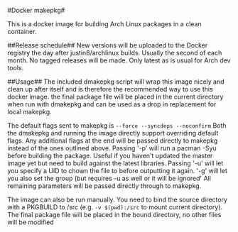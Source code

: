 #Docker makepkg#

This is a docker image for building Arch Linux packages in a clean container.

##Release schedule##
New versions will be uploaded to the Docker registry the day after justin8/archlinux builds. Usually the second of each month. No tagged releases will be made. Only latest as is usual for Arch dev tools.


##Usage##
The included dmakepkg script will wrap this image nicely and clean up after itself and is therefore the recommended way to use this docker image.
the final package file will be placed in the current directory when run with dmakepkg and can be used as a drop in replacement for local makepkg.

The default flags sent to makepkg is `--force --syncdeps --noconfirm`
Both the dmakepkg and running the image directly support overriding default flags. Any additional flags at the end will be passed directly to makepkg instead of the ones outlined above.
Passing '-p' will run a pacman -Syu before building the package. Useful if you haven't updated the master image yet but need to build against the latest libraries.
Passing '-u' will let you specify a UID to chown the file to before outputting it again. '-g' will let you also set the group (but requires -u as well or it will be ignored'
All remaining parameters will be passed directly through to makepkg.

The image can  also be run manually. You need to bind the source directory with a PKGBUILD to /src (e.g. `-v $(pwd):/src` to mount current directory). The final package file will be placed in the bound directory, no other files will be modified
